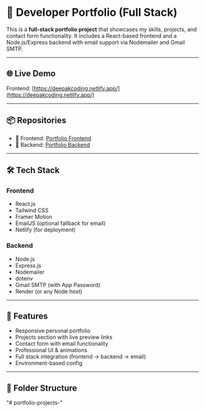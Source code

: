 # 🚀 Developer Portfolio (Full Stack)

This is a **full-stack portfolio project** that showcases my skills, projects, and contact form functionality. It includes a React-based frontend and a Node.js/Express backend with email support via Nodemailer and Gmail SMTP.

---

## 🌐 Live Demo

Frontend: [https://deepakcoding.netlify.app/](https://deepakcoding.netlify.app/)

---

## 📦 Repositories

- 🔹 Frontend: [Portfolio Frontend](https://github.com/mrdeepakkushwah/portfolio-frontend)
- 🔹 Backend: [Portfolio Backend](https://github.com/mrdeepakkushwah/portfolio-backend)

---

## 🛠️ Tech Stack

### Frontend

- React.js
- Tailwind CSS
- Framer Motion
- EmailJS (optional fallback for email)
- Netlify (for deployment)

### Backend

- Node.js
- Express.js
- Nodemailer
- dotenv
- Gmail SMTP (with App Password)
- Render (or any Node host)

---

## 🧾 Features

- Responsive personal portfolio
- Projects section with live preview links
- Contact form with email functionality
- Professional UI & animations
- Full stack integration (frontend → backend → email)
- Environment-based config

---

## 📁 Folder Structure

"# portfolio-projects-" 
